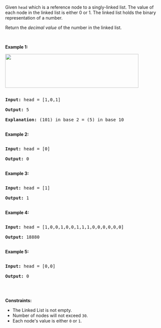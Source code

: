 Given `` head `` which is a reference node to&nbsp;a singly-linked list. The value of each node in the linked list is either 0 or 1. The linked list holds the binary representation of a number.

Return the _decimal value_ of the number in the linked list.

&nbsp;

__Example 1:__

<img alt="" src="https://assets.leetcode.com/uploads/2019/12/05/graph-1.png" style="width: 426px; height: 108px;"/>

<pre>
<strong>Input:</strong> head = [1,0,1]
<strong>Output:</strong> 5
<strong>Explanation:</strong> (101) in base 2 = (5) in base 10
</pre>

__Example 2:__

<pre>
<strong>Input:</strong> head = [0]
<strong>Output:</strong> 0
</pre>

__Example 3:__

<pre>
<strong>Input:</strong> head = [1]
<strong>Output:</strong> 1
</pre>

__Example 4:__

<pre>
<strong>Input:</strong> head = [1,0,0,1,0,0,1,1,1,0,0,0,0,0,0]
<strong>Output:</strong> 18880
</pre>

__Example 5:__

<pre>
<strong>Input:</strong> head = [0,0]
<strong>Output:</strong> 0
</pre>

&nbsp;

__Constraints:__

*   The Linked List is not empty.
*   Number of nodes&nbsp;will not exceed `` 30 ``.
*   Each node's value is either&nbsp;`` 0 `` or `` 1 ``.